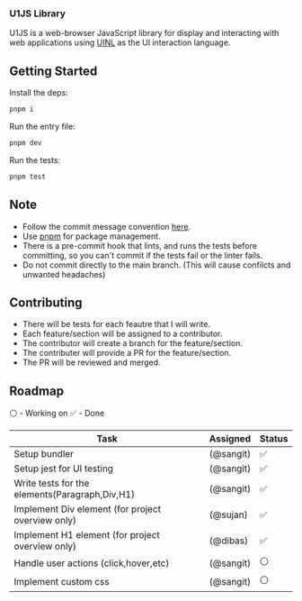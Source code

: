 ### U1JS Library
U1JS is a web-browser JavaScript library for display and interacting with web applications using [UINL](https://uinl.github.io) as the UI interaction language.

## Getting Started
Install the deps:
```sh
pnpm i
```

Run the entry file:
```sh
pnpm dev
```

Run the tests:
```sh
pnpm test
```

## Note
- Follow the commit message convention [here](https://www.conventionalcommits.org/en/v1.0.0/).
- Use [pnpm](https://pnpm.io/) for package management.
- There is a pre-commit hook that lints, and runs the tests before committing, so you can't commit if the tests fail or the linter fails.
- Do not commit directly to the main branch. (This will cause confilcts and unwanted headaches)

## Contributing
- There will be tests for each feautre that I will write.
- Each feature/section will be assigned to a contributor.
- The contributor will create a branch for the feature/section.
- The contributer will provide a PR for the feature/section.
- The PR will be reviewed and merged.

## Roadmap

:white_circle: - Working on
:white_check_mark: - Done

| Task      | Assigned      | Status |
| --------- | ------------- | ------ |
| Setup bundler | (@sangit) | :white_check_mark: |
| Setup jest for UI testing | (@sangit) | :white_check_mark: |
| Write tests for the elements(Paragraph,Div,H1) | (@sangit) | :white_check_mark: |
| Implement Div element (for project overview only) | (@sujan) | :white_check_mark: |
| Implement H1 element (for project overview only) | (@dibas) | :white_check_mark: |
| Handle user actions (click,hover,etc) | (@sangit) | :white_circle: |
| Implement custom css | (@sangit) | :white_circle: |
